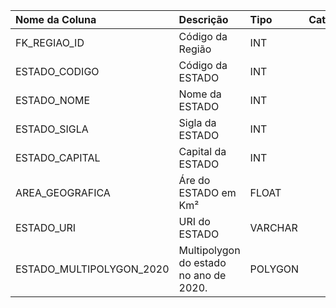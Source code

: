 | Nome da Coluna           | Descrição                              | Tipo    | Categorias   | Observação    |
|:-------------------------|:---------------------------------------|:--------|:-------------|:--------------|
| FK_REGIAO_ID             | Código da Região                       | INT     |              |               |
| ESTADO_CODIGO            | Código da ESTADO                       | INT     |              |               |
| ESTADO_NOME              | Nome da ESTADO                         | INT     |              |               |
| ESTADO_SIGLA             | Sigla da ESTADO                        | INT     |              |               |
| ESTADO_CAPITAL           | Capital da ESTADO                      | INT     |              |               |
| AREA_GEOGRAFICA          | Áre do ESTADO em Km²                   | FLOAT   |              |               |
| ESTADO_URI               | URI do ESTADO                          | VARCHAR |              |               |
| ESTADO_MULTIPOLYGON_2020 | Multipolygon do estado no ano de 2020. | POLYGON |              |               |